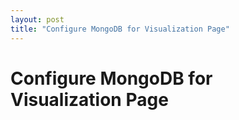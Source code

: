 ```yaml
---
layout: post
title: "Configure MongoDB for Visualization Page"
---
```


# Configure MongoDB for Visualization Page

